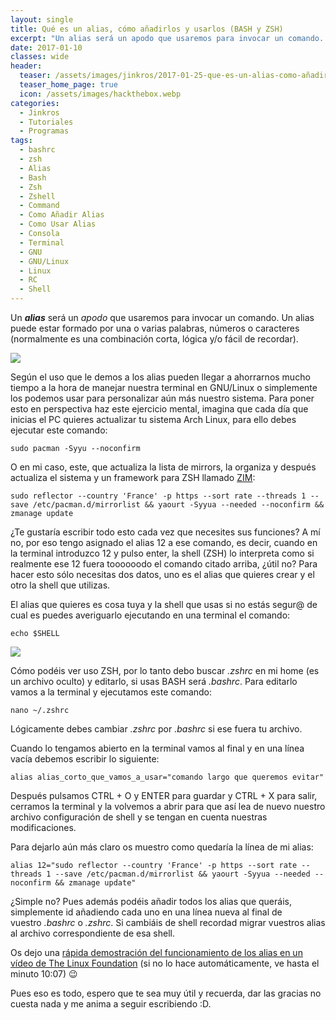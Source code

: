 ```yaml
---
layout: single
title: Qué es un alias, cómo añadirlos y usarlos (BASH y ZSH)
excerpt: "Un alias será un apodo que usaremos para invocar un comando. Un alias puede estar formado por una o varias palabras, números o caracteres (normalmente es una combinación corta, lógica y/o fácil de recordar). Según el uso que le demos a los alias pueden llegar a ahorrarnos mucho tiempo a la hora de manejar nuestra terminal en GNU/Linux o simplemente los podemos usar para personalizar aún más nuestro sistema."
date: 2017-01-10
classes: wide
header:
  teaser: /assets/images/jinkros/2017-01-25-que-es-un-alias-como-añadirlos-como-usarlos-bash-zsh/aliasdef.png
  teaser_home_page: true
  icon: /assets/images/hackthebox.webp
categories:
  - Jinkros
  - Tutoriales
  - Programas
tags:
  - bashrc
  - zsh
  - Alias
  - Bash
  - Zsh
  - Zshell
  - Command
  - Como Añadir Alias
  - Como Usar Alias
  - Consola
  - Terminal
  - GNU
  - GNU/Linux
  - Linux
  - RC
  - Shell
---
```




Un ***alias*** será un *apodo* que usaremos para invocar un comando. Un alias puede estar formado por una o varias palabras, números o caracteres (normalmente es una combinación corta, lógica y/o fácil de recordar).

![](/assets/images/jinkros/2017-01-25-que-es-un-alias-como-añadirlos-como-usarlos-bash-zsh/aliasdef.png)

Según el uso que le demos a los alias pueden llegar a ahorrarnos mucho tiempo a la hora de manejar nuestra terminal en GNU/Linux o simplemente los podemos usar para personalizar aún más nuestro sistema. Para poner esto en perspectiva haz este ejercicio mental, imagina que cada día que inicias el PC quieres actualizar tu sistema Arch Linux, para ello debes ejecutar este comando:

```
sudo pacman -Syyu --noconfirm
```

O en mi caso, este, que actualiza la lista de mirrors, la organiza y después actualiza el sistema y un framework para ZSH llamado [ZIM](https://github.com/Eriner/zim/blob/master/README.md):

```
sudo reflector --country 'France' -p https --sort rate --threads 1 --save /etc/pacman.d/mirrorlist && yaourt -Syyua --needed --noconfirm && zmanage update
```

¿Te gustaría escribir todo esto cada vez que necesites sus funciones? A mí no, por eso tengo asignado el alias 12 a ese comando, es decir, cuando en la terminal introduzco 12 y pulso enter, la shell (ZSH) lo interpreta como si realmente ese 12 fuera toooooodo el comando citado arriba, ¿útil no? Para hacer esto sólo necesitas dos datos, uno es el alias que quieres crear y el otro la shell que utilizas.

El alias que quieres es cosa tuya y la shell que usas si no estás segur@ de cual es puedes averiguarlo ejecutando en una terminal el comando:

```
echo $SHELL
```

![](/assets/images/jinkros/2017-01-25-que-es-un-alias-como-añadirlos-como-usarlos-bash-zsh/terminator_neofetch.png)

Cómo podéis ver uso ZSH, por lo tanto debo buscar *.zshrc* en mi home (es un archivo oculto) y editarlo, si usas BASH será *.bashrc*. Para editarlo vamos a la terminal y ejecutamos este comando:

```
nano ~/.zshrc
```

Lógicamente debes cambiar *.zshrc* por *.bashrc* si ese fuera tu archivo.

Cuando lo tengamos abierto en la terminal vamos al final y en una línea vacía debemos escribir lo siguiente:

```
alias alias_corto_que_vamos_a_usar="comando largo que queremos evitar"
```

Después pulsamos CTRL + O y ENTER para guardar y CTRL + X para salir, cerramos la terminal y la volvemos a abrir para que así lea de nuevo nuestro archivo configuración de shell y se tengan en cuenta nuestras modificaciones.

Para dejarlo aún más claro os muestro como quedaría la línea de mi alias:

```
alias 12="sudo reflector --country 'France' -p https --sort rate --threads 1 --save /etc/pacman.d/mirrorlist && yaourt -Syyua --needed --noconfirm && zmanage update"
```

¿Simple no? Pues además podéis añadir todos los alias que queráis, simplemente id añadiendo cada uno en una línea nueva al final de vuestro *.bashrc* o *.zshrc*. Si cambiáis de shell recordad migrar vuestros alias al archivo correspondiente de esa shell.

Os dejo una [rápida demostración del funcionamiento de los alias en un vídeo de The Linux Foundation](https://youtu.be/zN1u5xZFFR8?t=607) (si no lo hace automáticamente, ve hasta el minuto 10:07) 😉

Pues eso es todo, espero que te sea muy útil y recuerda, dar las gracias no cuesta nada y me anima a seguir escribiendo :D.